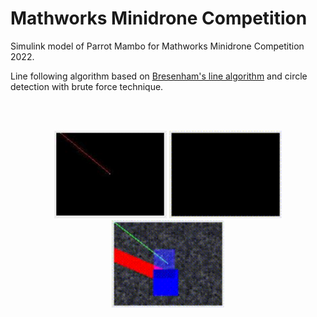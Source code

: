 #  Mathworks Minidrone Competition

Simulink model of Parrot Mambo for Mathworks Minidrone Competition 2022.

Line following algorithm based on [Bresenham's line algorithm](https://en.wikipedia.org/wiki/Bresenham%27s_line_algorithm) and circle detection with brute force technique.


<br><br>

<div float="left" align="center">
  <img src="https://github.com/koraykzly/parrotMinidroneCompetition/blob/main/example_gifs/bresenham.gif" alt="bresenham" 
    width="180" height="140"/>
  <img src="https://github.com/koraykzly/parrotMinidroneCompetition/blob/main/example_gifs/output1.gif" alt="output1"
    width="180" height="140"/>
  <img src="https://github.com/koraykzly/parrotMinidroneCompetition/blob/main/example_gifs/output2.gif" alt="output2"
    width="180" height="140"/> 
</div>